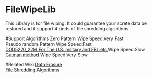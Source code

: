 # FileWipeLib
This Library is for file wiping. It could guarantee your screte data be restored and it support 4 kinds of file shredding algorithms <br/>

#Support Algorithms
<a>Zero Pattern </a>     Wipe Speed:Very Fast</br>
<a>Pseudo random Pattern</a>     Wipe Speed:Fast</br>
<a href="https://ia.signal.army.mil/docs/DOD5220_22M/522022m.htm" >DOD5220_22M For The U.S. military and FBI .etc </a>   Wipe Speed:Slow</br>
<a href="http://en.wikipedia.org/wiki/Gutmann_method">Gutman method  </a>  Wipe Speed:Very Slow</br>


#Related Wiki
<a href="https://en.wikipedia.org/wiki/Data_erasure">Data Erasure</a></br>
<a href="http://www.aceerasefileshredder.com/file-shredding-algorithms/">File Shredding Algorithms</a></br>


